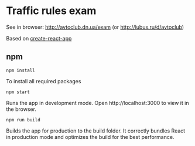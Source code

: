 # Traffic rules exam
See in browser: http://avtoclub.dn.ua/exam (or http://lubus.ru/d/avtoclub)

Based on [create-react-app](https://github.com/facebook/create-react-app)

## npm

`npm install`

To install all required packages

`npm start`

Runs the app in development mode.
Open http://localhost:3000 to view it in the browser.

`npm run build`

Builds the app for production to the build folder.
It correctly bundles React in production mode and optimizes the build for the best performance.
